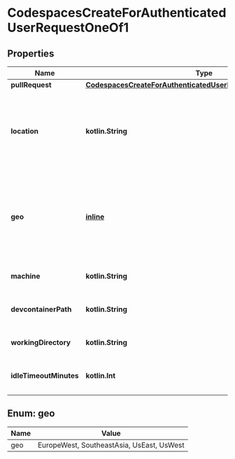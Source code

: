 
# CodespacesCreateForAuthenticatedUserRequestOneOf1

## Properties
Name | Type | Description | Notes
------------ | ------------- | ------------- | -------------
**pullRequest** | [**CodespacesCreateForAuthenticatedUserRequestOneOf1PullRequest**](CodespacesCreateForAuthenticatedUserRequestOneOf1PullRequest.md) |  | 
**location** | **kotlin.String** | The requested location for a new codespace. Best efforts are made to respect this upon creation. Assigned by IP if not provided. |  [optional]
**geo** | [**inline**](#Geo) | The geographic area for this codespace. If not specified, the value is assigned by IP. This property replaces &#x60;location&#x60;, which is being deprecated. |  [optional]
**machine** | **kotlin.String** | Machine type to use for this codespace |  [optional]
**devcontainerPath** | **kotlin.String** | Path to devcontainer.json config to use for this codespace |  [optional]
**workingDirectory** | **kotlin.String** | Working directory for this codespace |  [optional]
**idleTimeoutMinutes** | **kotlin.Int** | Time in minutes before codespace stops from inactivity |  [optional]


<a id="Geo"></a>
## Enum: geo
Name | Value
---- | -----
geo | EuropeWest, SoutheastAsia, UsEast, UsWest



